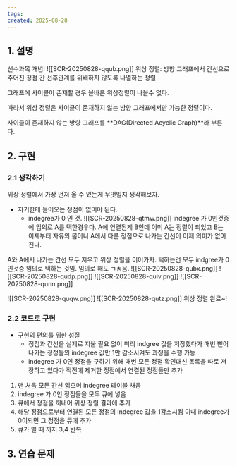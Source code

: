 ```yaml
---
tags: 
created: 2025-08-28
---
```

## 1. 설명
선수과목 개념!
![[SCR-20250828-qqub.png]]
위상 정렬: 방향 그래프에서 간선으로 주어진 정점 간 선후관계를 위배하지 않도록 나열하는 정렬

그래프에 사이클이 존재할 경우 올바른 위상정렬이 나올수 없다.

따라서 위상 정렬은 사이클이 존재하지 않는 방향 그래프에서만 가능한 정렬이다. 

사이클이 존재하지 않는 방향 그래프를 **DAG(Directed Acyclic Graph)**라 부른다.

## 2. 구현

### 2.1 생각하기
위상 정렬에서 가장 먼저 올 수 있는게 무엇일지 생각해보자. 
- 자기한테 들어오는 정점이 없어야 된다.
	- indegree가 0 인 것.
![[SCR-20250828-qtmw.png]]
indegree 가 0인것중에 임의로 A를 택한경우다. A에 연결된게 B인데 이미 A는 정렬이 되었고 B는 이제부터 자유의 몸이니 A에서 다른 정점으로 나가는 간선이 이제 의미가 없어진다.

A와 A에서 나가는 간선 모두 지우고 위상 정렬을 이어가자. 택하는건 모두 indgree가 0 인것중 임의로 택하는 것임. 임의로 해도 ㄱㅊ음.
![[SCR-20250828-qubx.png]]
![[SCR-20250828-qudp.png]]
![[SCR-20250828-quiv.png]]
![[SCR-20250828-qunn.png]]

![[SCR-20250828-quqw.png]]
![[SCR-20250828-qutz.png]]
위상 정렬 완료~!
### 2.2 코드로 구현
- 구현의 편의를 위한 성질
	- 정점과 간선을 실제로 지울 필요 없이 미리 indgree 값을 저장했다가 매번 뻗어나가는 정정들의 indegree 값만 1만 감소시켜도 과정을 수행 가능
	- indegree 가 0인 정점을 구하기 위해 매번 모든 정점 확인대신 목록을 따로 저장하고 있다가 직전에 제거한 정점에서 연결된 정점들만 추가

1. 맨 처음 모든 간선 읽으며 indegree 테이블 채움
2. indegree 가 0인 정점들을 모두 큐에 넣음
3. 큐에서 정점을 꺼내어 위상 정렬 결과에 추가
4. 해당 정점으로부터 연결된 모든 정점의 indegree 값을 1감소시킴 이때 indegree가 0이되면 그 정점을 큐에 추가
5. 큐가 빌 때 까지 3,4 반복

## 3. 연습 문제
